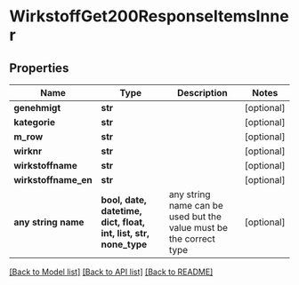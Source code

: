 # WirkstoffGet200ResponseItemsInner


## Properties
Name | Type | Description | Notes
------------ | ------------- | ------------- | -------------
**genehmigt** | **str** |  | [optional] 
**kategorie** | **str** |  | [optional] 
**m_row** | **str** |  | [optional] 
**wirknr** | **str** |  | [optional] 
**wirkstoffname** | **str** |  | [optional] 
**wirkstoffname_en** | **str** |  | [optional] 
**any string name** | **bool, date, datetime, dict, float, int, list, str, none_type** | any string name can be used but the value must be the correct type | [optional]

[[Back to Model list]](../README.md#documentation-for-models) [[Back to API list]](../README.md#documentation-for-api-endpoints) [[Back to README]](../README.md)


